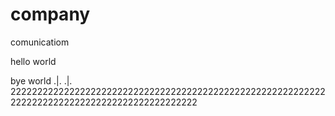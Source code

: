 # company
comunicatiom

hello world

bye world
.|.
.|.
2222222222222222222222222222222222222222222222222222222222222222222222222222222222222222222222